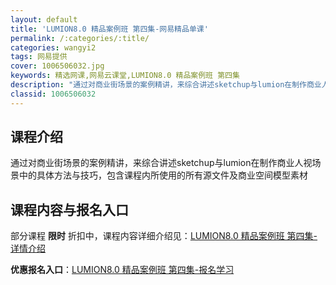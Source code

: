 ```yaml
---
layout: default
title: 'LUMION8.0 精品案例班 第四集-网易精品单课'
permalink: /:categories/:title/
categories: wangyi2
tags: 网易提供
cover: 1006506032.jpg
keywords: 精选网课,网易云课堂,LUMION8.0 精品案例班 第四集
description: "通过对商业街场景的案例精讲，来综合讲述sketchup与lumion在制作商业人视场景中的具体方法与技巧，包含课程内所使用的所有源文件及商业空间模型素材LUMION8.0精品案例班第四集"
classid: 1006506032
---
```


## 课程介绍

通过对商业街场景的案例精讲，来综合讲述sketchup与lumion在制作商业人视场景中的具体方法与技巧，包含课程内所使用的所有源文件及商业空间模型素材

## 课程内容与报名入口

部分课程 **限时** 折扣中，课程内容详细介绍见：[LUMION8.0 精品案例班 第四集-详情介绍](https://study.163.com/course/introduction/1006506032.htm?share=1&shareId=1025206652&utm_campaign=share&utm_medium=iphoneShare&utm_source=&utm_u=1025206652)

**优惠报名入口**：[LUMION8.0 精品案例班 第四集-报名学习](https://study.163.com/course/introduction/1006506032.htm?share=1&shareId=1025206652&utm_campaign=share&utm_medium=iphoneShare&utm_source=&utm_u=1025206652)

